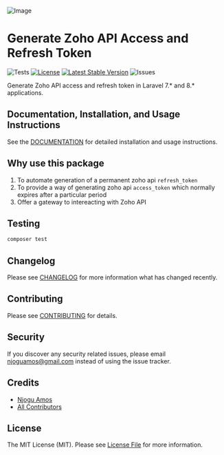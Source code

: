 ![Image](https://github.com/njoguamos/laravel-zoho-oauth/blob/gh-pages/images/Cover.png)
# Generate Zoho API Access and Refresh Token

![Tests](https://github.com/njoguamos/laravel-zoho-oauth/workflows/run-tests/badge.svg)
[![License](https://img.shields.io/github/license/njoguamos/laravel-zoho-oauth.svg)](https://github.com/njoguamos/laravel-zoho-oauth)
[![Latest Stable Version](https://img.shields.io/packagist/v/njoguamos/laravel-zoho-oauth.svg)](https://packagist.org/packages/njoguamos/laravel-zoho-oauth)
![Issues](https://img.shields.io/github/issues/njoguamos/laravel-zoho-oauth)

Generate Zoho API access and refresh token in Laravel 7.* and 8.* applications.

## Documentation, Installation, and Usage Instructions

See the [DOCUMENTATION](https://njoguamos.github.io/laravel-zoho-oauth/) for detailed installation and usage instructions.


## Why use this package
1. To automate generation of a permanent zoho api `refresh_token`
2. To provide a way of generating zoho api `access_token` which normally expires after a particular period
3. Offer a gateway to intereacting with Zoho API


## Testing

``` bash
composer test
```

## Changelog

Please see [CHANGELOG](CHANGELOG.md) for more information what has changed recently.

## Contributing

Please see [CONTRIBUTING](CONTRIBUTING.md) for details.

## Security

If you discover any security related issues, please email njoguamos@gmail.com instead of using the issue tracker.

## Credits

- [Njogu Amos](https://github.com/njoguamos)
- [All Contributors](../../contributors)

## License

The MIT License (MIT). Please see [License File](LICENSE.md) for more information.
